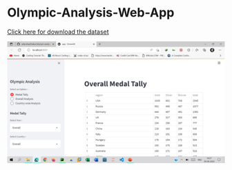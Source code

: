 # Olympic-Analysis-Web-App

[Click here for download the dataset](https://www.kaggle.com/datasets/heesoo37/120-years-of-olympic-history-athletes-and-results)  
  
    
![This is output image](https://github.com/adipratapthakur/olympic-analysis-web-app/blob/main/images/Screenshot%20(544).png?raw=true)
